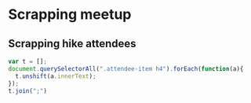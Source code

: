 # Scrapping meetup

## Scrapping hike attendees

```js
var t = [];
document.querySelectorAll(".attendee-item h4").forEach(function(a){
  t.unshift(a.innerText);
});
t.join(";")
```
